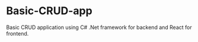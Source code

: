 # Basic-CRUD-app
Basic CRUD application using C# .Net framework for backend and React for frontend. 
